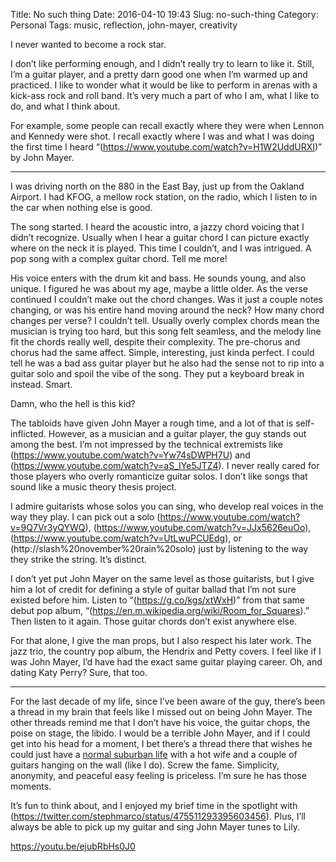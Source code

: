 Title: No such thing
Date: 2016-04-10 19:43
Slug: no-such-thing
Category: Personal
Tags: music, reflection, john-mayer, creativity

I never wanted to become a rock star.

I don’t like performing enough, and I didn’t really try to learn to like it. Still, I’m a guitar player, and a pretty darn good one when I’m warmed up and practiced. I like to wonder what it would be like to perform in arenas with a kick-ass rock and roll band. It’s very much a part of who I am, what I like to do, and what I think about.

For example, some people can recall exactly where they were when Lennon and Kennedy were shot. I recall exactly where I was and what I was doing the first time I heard “(https://www.youtube.com/watch?v=H1W2UddURXI)” by John Mayer.

---

I was driving north on the 880 in the East Bay, just up from the Oakland Airport. I had KFOG, a mellow rock station, on the radio, which I listen to in the car when nothing else is good.

The song started. I heard the acoustic intro, a jazzy chord voicing that I didn’t recognize. Usually when I hear a guitar chord I can picture exactly where on the neck it is played. This time I couldn’t, and I was intrigued. A pop song with a complex guitar chord. Tell me more!

His voice enters with the drum kit and bass. He sounds young, and also unique. I figured he was about my age, maybe a little older. As the verse continued I couldn’t make out the chord changes. Was it just a couple notes changing, or was his entire hand moving around the neck? How many chord changes per verse? I couldn’t tell. Usually overly complex chords mean the musician is trying too hard, but this song felt seamless, and the melody line fit the chords really well, despite their complexity. The pre-chorus and chorus had the same affect. Simple, interesting, just kinda perfect. I could tell he was a bad ass guitar player but he also had the sense not to rip into a guitar solo and spoil the vibe of the song. They put a keyboard break in instead. Smart.

Damn, who the hell is this kid?

The tabloids have given John Mayer a rough time, and a lot of that is self-inflicted. However, as a musician and a guitar player, the guy stands out among the best. I’m not impressed by the technical extremists like (https://www.youtube.com/watch?v=Yw74sDWPH7U) and (https://www.youtube.com/watch?v=aS_IYe5JTZ4). I never really cared for those players who overly romanticize guitar solos. I don’t like songs that sound like a music theory thesis project.

I admire guitarists whose solos you can sing, who develop real voices in the way they play. I can pick out a solo (https://www.youtube.com/watch?v=9Q7Vr3yQYWQ), (https://www.youtube.com/watch?v=JJx5626euOo), (https://www.youtube.com/watch?v=UtLwuPCUEdg), or (http://slash%20november%20rain%20solo) just by listening to the way they strike the string. It’s distinct.

I don’t yet put John Mayer on the same level as those guitarists, but I give him a lot of credit for defining a style of guitar ballad that I’m not sure existed before him. Listen to “(https://g.co/kgs/xtWxH)” from that same debut pop album, “(https://en.m.wikipedia.org/wiki/Room_for_Squares).” Then listen to it again. Those guitar chords don’t exist anywhere else.

For that alone, I give the man props, but I also respect his later work. The jazz trio, the country pop album, the Hendrix and Petty covers. I feel like if I was John Mayer, I’d have had the exact same guitar playing career. Oh, and dating Katy Perry? Sure, that too.

---

For the last decade of my life, since I’ve been aware of the guy, there’s been a thread in my brain that feels like I missed out on being John Mayer. The other threads remind me that I don’t have his voice, the guitar chops, the poise on stage, the libido. I would be a terrible John Mayer, and if I could get into his head for a moment, I bet there’s a thread there that wishes he could just have a [normal suburban life]({filename}an-ode-to-the-suburbs.md) with a hot wife and a couple of guitars hanging on the wall (like I do). Screw the fame. Simplicity, anonymity, and peaceful easy feeling is priceless. I’m sure he has those moments.

It’s fun to think about, and I enjoyed my brief time in the spotlight with (https://twitter.com/stephmarco/status/475511293395603456). Plus, I’ll always be able to pick up my guitar and sing John Mayer tunes to Lily.

https://youtu.be/ejubRbHs0J0